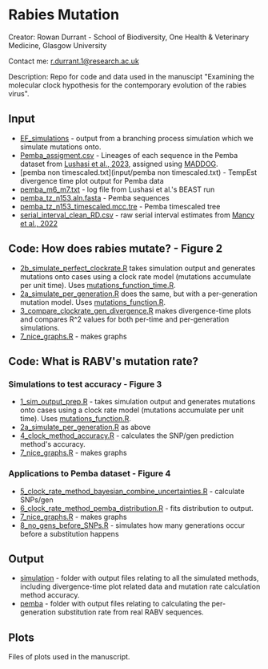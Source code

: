# Rabies Mutation
Creator: Rowan Durrant - School of Biodiversity, One Health & Veterinary Medicine, Glasgow University

Contact me: r.durrant.1@research.ac.uk

Description: Repo for code and data used in the manuscipt "Examining the molecular clock hypothesis for the contemporary evolution of the rabies virus".


## Input
- [EF_simulations](input/EF_simulations) - output from a branching process simulation which we simulate mutations onto.
- [Pemba_assigment.csv](input/Pemba_assignment.csv) - Lineages of each sequence in the Pemba dataset from [Lushasi et al., 2023](https://elifesciences.org/articles/85262), assigned using [MADDOG](https://github.com/KathrynCampbell/MADDOG).
- [pemba non timescaled.txt](input/pemba non timescaled.txt) - TempEst divergence time plot output for Pemba data
- [pemba_m6_m7.txt](pemba_m6_m7.txt) - log file from Lushasi et al.'s BEAST run
- [pemba_tz_n153.aln.fasta](input/pemba_tz_n153.aln.fasta) - Pemba sequences
- [pemba_tz_n153_timescaled.mcc.tre](input/pemba_tz_n153_timescaled.mcc.tre) - Pemba timescaled tree
- [serial_interval_clean_RD.csv](input/serial_interval_clean_RD.csv) - raw serial interval estimates from [Mancy et al., 2022](https://www.science.org/doi/full/10.1126/science.abn0713?casa_token=f7QDp2hi9VIAAAAA%3ASbD1Sm1BYnB8bPi42OmQ1B5cF5WqDv9hPxQ6QjHMZNB7YE87lpHq6suaqpIZdN8Iw2yGVx6EaedvgUbQ)


## Code: How does rabies mutate? - Figure 2
- [2b_simulate_perfect_clockrate.R](code/2b_simulate_perfect_clockrate.R) takes simulation output and generates mutations onto cases using a clock rate model (mutations accumulate per unit time). Uses [mutations_function_time.R](code/mutations_function_time.R).
- [2a_simulate_per_generation.R](code/2a_simulate_per_generation.R) does the same, but with a per-generation mutation model. Uses [mutations_function.R](code/mutations_function.R).
- [3_compare_clockrate_gen_divergence.R](code/3_compare_clockrate_gen_divergence.R) makes divergence-time plots and compares R^2 values for both per-time and per-generation simulations.
- [7_nice_graphs.R](code/7_nice_graphs.R) - makes graphs

## Code: What is RABV's mutation rate?
### Simulations to test accuracy - Figure 3
- [1_sim_output_prep.R](code/1_sim_output_prep.R) - takes simulation output and generates mutations onto cases using a clock rate model (mutations accumulate per unit time). Uses [mutations_function.R](code/mutations_function.R).
- [2a_simulate_per_generation.R](code/2a_simulate_per_generation.R) as above
- [4_clock_method_accuracy.R](code/4_clock_method_accuracy.R) - calculates the SNP/gen prediction method's accuracy.
- [7_nice_graphs.R](code/7_nice_graphs.R) - makes graphs

### Applications to Pemba dataset - Figure 4
- [5_clock_rate_method_bayesian_combine_uncertainties.R](code/5_clock_rate_method_bayesian_combine_uncertainties.R) - calculate SNPs/gen
- [6_clock_rate_method_pemba_distribution.R](code/6_clock_rate_method_pemba_distribution.R) - fits distribution to output.
- [7_nice_graphs.R](code/7_nice_graphs.R) - makes graphs
- [8_no_gens_before_SNPs.R](code/8_no_gens_before_SNPs.R) - simulates how many generations occur before a substitution happens

## Output
- [simulation](output/simulation) - folder with output files relating to all the simulated methods, including divergence-time plot related data and mutation rate calculation method accuracy.
- [pemba](output/pemba) - folder with output files relating to calculating the per-generation substitution rate from real RABV sequences.

## Plots
Files of plots used in the manuscript.

